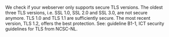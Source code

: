 We check if your webserver only supports secure TLS versions. The oldest three TLS versions, i.e. SSL 1.0, SSL 2.0 and SSL 3.0, are not secure anymore. TLS 1.0  and TLS 1.1 are sufficiently secure. The most recent version, TLS 1.2, offers the best protection. See: guideline B1-1, ICT security guidelines for TLS from NCSC-NL.
